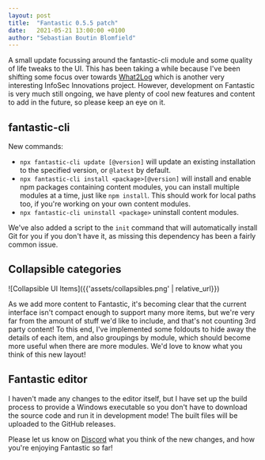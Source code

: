 ```yaml
---
layout: post
title:  "Fantastic 0.5.5 patch"
date:   2021-05-21 13:00:00 +0100
author: "Sebastian Boutin Blomfield"
---
```


A small update focussing around the fantastic-cli module and some quality of life tweaks to the UI. This has been taking a while because I've been shifting some focus over towards [What2Log](https://what2log.com/) which is another very interesting InfoSec Innovations project. However, development on Fantastic is very much still ongoing, we have plenty of cool new features and content to add in the future, so please keep an eye on it.

## fantastic-cli

New commands:

- `npx fantastic-cli update [@version]` will update an existing installation to the specified version, or `@latest` by default.
- `npx fantastic-cli install <package>[@version]` will install and enable npm packages containing content modules, you can install multiple modules at a time, just like `npm install`. This should work for local paths too, if you're working on your own content modules.
- `npx fantastic-cli uninstall <package>` uninstall content modules.

We've also added a script to the `init` command that will automatically install Git for you if you don't have it, as missing this dependency has been a fairly common issue.

## Collapsible categories

![Collapsible UI Items]({{'assets/collapsibles.png' | relative_url}})

As we add more content to Fantastic, it's becoming clear that the current interface isn't compact enough to support many more items, but we're very far from the amount of stuff we'd like to include, and that's not counting 3rd party content! To this end, I've implemented some foldouts to hide away the details of each item, and also groupings by module, which should become more useful when there are more modules. We'd love to know what you think of this new layout!

## Fantastic editor

I haven't made any changes to the editor itself, but I have set up the build process to provide a Windows executable so you don't have to download the source code and run it in development mode! The built files will be uploaded to the GitHub releases.

Please let us know on [Discord](https://discord.gg/JBVQF6tjzc) what you think of the new changes, and how you're enjoying Fantastic so far!
